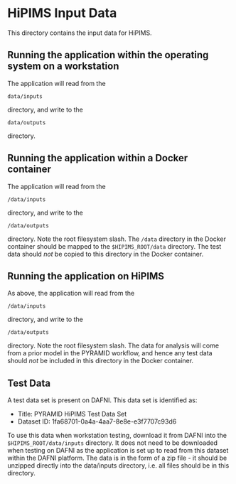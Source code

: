 # HiPIMS Input Data
This directory contains the input data for HiPIMS.

## Running the application within the operating system on a workstation
The application will read from the
```
data/inputs
```
directory, and write to the
```
data/outputs
```
directory.

## Running the application within a Docker container
The application will read from the
```
/data/inputs
```
directory, and write to the
```
/data/outputs
```
directory. Note the root filesystem slash. The `/data` directory in the Docker container should be mapped to the `$HIPIMS_ROOT/data` directory. The test data should *not* be copied to this directory in the Docker container.

## Running the application on HiPIMS
As above, the application will read from the
```
/data/inputs
```
directory, and write to the
```
/data/outputs
```
directory. Note the root filesystem slash. The data for analysis will come from a prior model in the PYRAMID workflow, and hence any test data should *not* be included in this directory in the Docker container.

## Test Data
A test data set is present on DAFNI. This data set is identified as:
- Title: PYRAMID HiPIMS Test Data Set
- Dataset ID: 1fa68701-0a4a-4aa7-8e8e-e3f7707c93d6

To use this data when workstation testing, download it from DAFNI into the `$HIPIMS_ROOT/data/inputs` directory. It does not need to be downloaded when testing on DAFNI as the application is set up to read from this dataset within the DAFNI platform. The data is in the form of a zip file - it should be unzipped directly into the data/inputs directory, i.e. all files should be in this directory.
